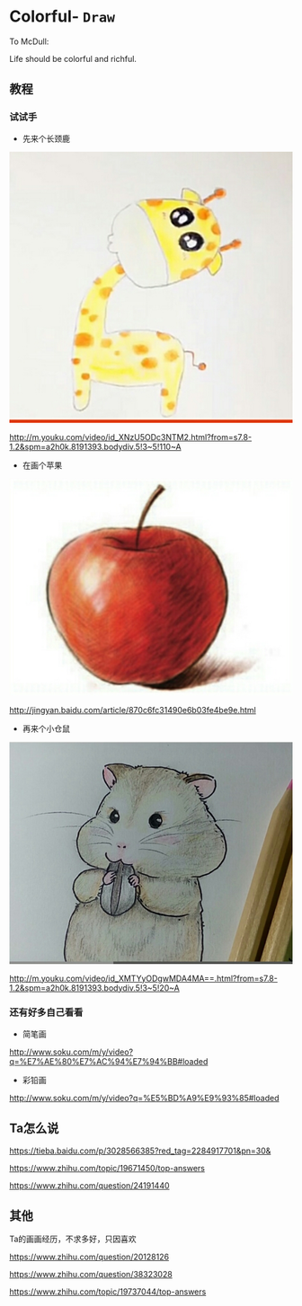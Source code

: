 # Colorful- `Draw`

To McDull: 

Life should be colorful and richful.

## 教程

### 试试手

+ 先来个长颈鹿

![长颈鹿](https://github.com/WaSheep/Drawing/blob/master/S61122-151856(1).jpg)

http://m.youku.com/video/id_XNzU5ODc3NTM2.html?from=s7.8-1.2&spm=a2h0k.8191393.bodydiv.5!3~5!110~A

+ 在画个苹果

![🍎](https://github.com/WaSheep/Drawing/blob/master/S61122-151702(1).jpg)

http://jingyan.baidu.com/article/870c6fc31490e6b03fe4be9e.html

+ 再来个小仓鼠

![仓鼠](https://github.com/WaSheep/Drawing/blob/master/S61122-151757(1).jpg)

http://m.youku.com/video/id_XMTYyODgwMDA4MA==.html?from=s7.8-1.2&spm=a2h0k.8191393.bodydiv.5!3~5!20~A

### 还有好多自己看看

+ 简笔画

http://www.soku.com/m/y/video?q=%E7%AE%80%E7%AC%94%E7%94%BB#loaded

+ 彩铅画

http://www.soku.com/m/y/video?q=%E5%BD%A9%E9%93%85#loaded

## Ta怎么说
https://tieba.baidu.com/p/3028566385?red_tag=2284917701&pn=30&

https://www.zhihu.com/topic/19671450/top-answers

https://www.zhihu.com/question/24191440

## 其他

Ta的画画经历，不求多好，只因喜欢

https://www.zhihu.com/question/20128126

https://www.zhihu.com/question/38323028

https://www.zhihu.com/topic/19737044/top-answers
